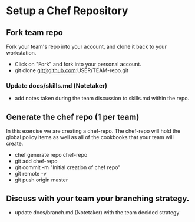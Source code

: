 # Setup a Chef Repository

## Fork team repo

Fork your team's repo into your account, and clone it back to your workstation.

* Click on "Fork" and fork into your personal account.
* git clone git@github.com:USER/TEAM-repo.git

### Update docs/skills.md (Notetaker)

* add notes taken during the team discussion to skills.md within the repo.

## Generate the chef repo (1 per team)

In this exercise we are creating a chef-repo. The chef-repo will hold the global policy items as well as all of the cookbooks that your team will create.

* chef generate repo chef-repo
* git add chef-repo
* git commit -m "Initial creation of chef repo"
* git remote -v
* git push origin master


## Discuss with your team your branching strategy.

* update docs/branch.md (Notetaker) with the team decided strategy


